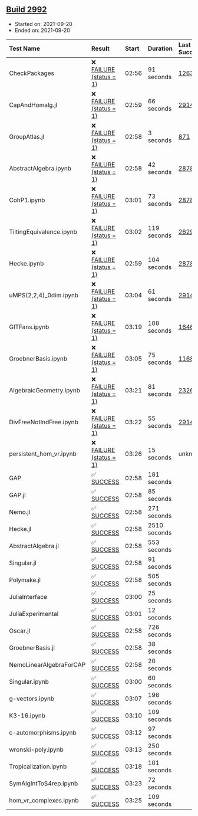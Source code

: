 ## [Build 2992](https://oscarci.mathematik.uni-kl.de/job/oscar-stable/2992/)

* Started on: 2021-09-20
* Ended on: 2021-09-20

| Test Name    | Result | Start | Duration | Last Success | First Failure |
|:-------------|:-------|:------|:---------|:-------------|:--------------|
| CheckPackages | ❌ [FAILURE (status = 1)](https://oscarci.mathematik.uni-kl.de/job/oscar-stable/2992/artifact/logs/build-2992/CheckPackages.log) | 02:56 | 91 seconds | [1263](https://oscarci.mathematik.uni-kl.de/job/oscar-stable/1263/) | [1264](https://oscarci.mathematik.uni-kl.de/job/oscar-stable/1264/) |
| CapAndHomalg.jl | ❌ [FAILURE (status = 1)](https://oscarci.mathematik.uni-kl.de/job/oscar-stable/2992/artifact/logs/build-2992/CapAndHomalg.jl.log) | 02:59 | 66 seconds | [2914](https://oscarci.mathematik.uni-kl.de/job/oscar-stable/2914/) | [2915](https://oscarci.mathematik.uni-kl.de/job/oscar-stable/2915/) |
| GroupAtlas.jl | ❌ [FAILURE (status = 1)](https://oscarci.mathematik.uni-kl.de/job/oscar-stable/2992/artifact/logs/build-2992/GroupAtlas.jl.log) | 02:58 | 3 seconds | [871](https://oscarci.mathematik.uni-kl.de/job/oscar-stable/871/) | [872](https://oscarci.mathematik.uni-kl.de/job/oscar-stable/872/) |
| AbstractAlgebra.ipynb | ❌ [FAILURE (status = 1)](https://oscarci.mathematik.uni-kl.de/job/oscar-stable/2992/artifact/logs/build-2992/AbstractAlgebra.ipynb.log) | 02:58 | 42 seconds | [2878](https://oscarci.mathematik.uni-kl.de/job/oscar-stable/2878/) | [2879](https://oscarci.mathematik.uni-kl.de/job/oscar-stable/2879/) |
| CohP1.ipynb | ❌ [FAILURE (status = 1)](https://oscarci.mathematik.uni-kl.de/job/oscar-stable/2992/artifact/logs/build-2992/CohP1.ipynb.log) | 03:01 | 73 seconds | [2878](https://oscarci.mathematik.uni-kl.de/job/oscar-stable/2878/) | [2879](https://oscarci.mathematik.uni-kl.de/job/oscar-stable/2879/) |
| TiltingEquivalence.ipynb | ❌ [FAILURE (status = 1)](https://oscarci.mathematik.uni-kl.de/job/oscar-stable/2992/artifact/logs/build-2992/TiltingEquivalence.ipynb.log) | 03:02 | 119 seconds | [2629](https://oscarci.mathematik.uni-kl.de/job/oscar-stable/2629/) | [2630](https://oscarci.mathematik.uni-kl.de/job/oscar-stable/2630/) |
| Hecke.ipynb | ❌ [FAILURE (status = 1)](https://oscarci.mathematik.uni-kl.de/job/oscar-stable/2992/artifact/logs/build-2992/Hecke.ipynb.log) | 02:59 | 104 seconds | [2878](https://oscarci.mathematik.uni-kl.de/job/oscar-stable/2878/) | [2879](https://oscarci.mathematik.uni-kl.de/job/oscar-stable/2879/) |
| uMPS(2,2,4)_0dim.ipynb | ❌ [FAILURE (status = 1)](https://oscarci.mathematik.uni-kl.de/job/oscar-stable/2992/artifact/logs/build-2992/uMPS-2-2-4-_0dim.ipynb.log) | 03:04 | 61 seconds | [2914](https://oscarci.mathematik.uni-kl.de/job/oscar-stable/2914/) | [2915](https://oscarci.mathematik.uni-kl.de/job/oscar-stable/2915/) |
| GITFans.ipynb | ❌ [FAILURE (status = 1)](https://oscarci.mathematik.uni-kl.de/job/oscar-stable/2992/artifact/logs/build-2992/GITFans.ipynb.log) | 03:19 | 108 seconds | [1646](https://oscarci.mathematik.uni-kl.de/job/oscar-stable/1646/) | [1647](https://oscarci.mathematik.uni-kl.de/job/oscar-stable/1647/) |
| GroebnerBasis.ipynb | ❌ [FAILURE (status = 1)](https://oscarci.mathematik.uni-kl.de/job/oscar-stable/2992/artifact/logs/build-2992/GroebnerBasis.ipynb.log) | 03:05 | 75 seconds | [1168](https://oscarci.mathematik.uni-kl.de/job/oscar-stable/1168/) | [1169](https://oscarci.mathematik.uni-kl.de/job/oscar-stable/1169/) |
| AlgebraicGeometry.ipynb | ❌ [FAILURE (status = 1)](https://oscarci.mathematik.uni-kl.de/job/oscar-stable/2992/artifact/logs/build-2992/AlgebraicGeometry.ipynb.log) | 03:21 | 81 seconds | [2326](https://oscarci.mathematik.uni-kl.de/job/oscar-stable/2326/) | [2327](https://oscarci.mathematik.uni-kl.de/job/oscar-stable/2327/) |
| DivFreeNotIndFree.ipynb | ❌ [FAILURE (status = 1)](https://oscarci.mathematik.uni-kl.de/job/oscar-stable/2992/artifact/logs/build-2992/DivFreeNotIndFree.ipynb.log) | 03:22 | 55 seconds | [2914](https://oscarci.mathematik.uni-kl.de/job/oscar-stable/2914/) | [2915](https://oscarci.mathematik.uni-kl.de/job/oscar-stable/2915/) |
| persistent_hom_vr.ipynb | ❌ [FAILURE (status = 1)](https://oscarci.mathematik.uni-kl.de/job/oscar-stable/2992/artifact/logs/build-2992/persistent_hom_vr.ipynb.log) | 03:26 | 15 seconds | unknown | unknown |
| GAP | ✅ [SUCCESS](https://oscarci.mathematik.uni-kl.de/job/oscar-stable/2992/artifact/logs/build-2992/GAP.log) | 02:58 | 181 seconds |  |  |
| GAP.jl | ✅ [SUCCESS](https://oscarci.mathematik.uni-kl.de/job/oscar-stable/2992/artifact/logs/build-2992/GAP.jl.log) | 02:58 | 85 seconds |  |  |
| Nemo.jl | ✅ [SUCCESS](https://oscarci.mathematik.uni-kl.de/job/oscar-stable/2992/artifact/logs/build-2992/Nemo.jl.log) | 02:58 | 271 seconds |  |  |
| Hecke.jl | ✅ [SUCCESS](https://oscarci.mathematik.uni-kl.de/job/oscar-stable/2992/artifact/logs/build-2992/Hecke.jl.log) | 02:58 | 2510 seconds |  |  |
| AbstractAlgebra.jl | ✅ [SUCCESS](https://oscarci.mathematik.uni-kl.de/job/oscar-stable/2992/artifact/logs/build-2992/AbstractAlgebra.jl.log) | 02:58 | 553 seconds |  |  |
| Singular.jl | ✅ [SUCCESS](https://oscarci.mathematik.uni-kl.de/job/oscar-stable/2992/artifact/logs/build-2992/Singular.jl.log) | 02:58 | 91 seconds |  |  |
| Polymake.jl | ✅ [SUCCESS](https://oscarci.mathematik.uni-kl.de/job/oscar-stable/2992/artifact/logs/build-2992/Polymake.jl.log) | 02:58 | 505 seconds |  |  |
| JuliaInterface | ✅ [SUCCESS](https://oscarci.mathematik.uni-kl.de/job/oscar-stable/2992/artifact/logs/build-2992/JuliaInterface.log) | 03:00 | 25 seconds |  |  |
| JuliaExperimental | ✅ [SUCCESS](https://oscarci.mathematik.uni-kl.de/job/oscar-stable/2992/artifact/logs/build-2992/JuliaExperimental.log) | 03:01 | 12 seconds |  |  |
| Oscar.jl | ✅ [SUCCESS](https://oscarci.mathematik.uni-kl.de/job/oscar-stable/2992/artifact/logs/build-2992/Oscar.jl.log) | 02:58 | 726 seconds |  |  |
| GroebnerBasis.jl | ✅ [SUCCESS](https://oscarci.mathematik.uni-kl.de/job/oscar-stable/2992/artifact/logs/build-2992/GroebnerBasis.jl.log) | 02:58 | 38 seconds |  |  |
| NemoLinearAlgebraForCAP | ✅ [SUCCESS](https://oscarci.mathematik.uni-kl.de/job/oscar-stable/2992/artifact/logs/build-2992/NemoLinearAlgebraForCAP.log) | 02:58 | 20 seconds |  |  |
| Singular.ipynb | ✅ [SUCCESS](https://oscarci.mathematik.uni-kl.de/job/oscar-stable/2992/artifact/logs/build-2992/Singular.ipynb.log) | 03:00 | 60 seconds |  |  |
| g-vectors.ipynb | ✅ [SUCCESS](https://oscarci.mathematik.uni-kl.de/job/oscar-stable/2992/artifact/logs/build-2992/g-vectors.ipynb.log) | 03:07 | 196 seconds |  |  |
| K3-16.ipynb | ✅ [SUCCESS](https://oscarci.mathematik.uni-kl.de/job/oscar-stable/2992/artifact/logs/build-2992/K3-16.ipynb.log) | 03:10 | 109 seconds |  |  |
| c-automorphisms.ipynb | ✅ [SUCCESS](https://oscarci.mathematik.uni-kl.de/job/oscar-stable/2992/artifact/logs/build-2992/c-automorphisms.ipynb.log) | 03:12 | 97 seconds |  |  |
| wronski-poly.ipynb | ✅ [SUCCESS](https://oscarci.mathematik.uni-kl.de/job/oscar-stable/2992/artifact/logs/build-2992/wronski-poly.ipynb.log) | 03:13 | 250 seconds |  |  |
| Tropicalization.ipynb | ✅ [SUCCESS](https://oscarci.mathematik.uni-kl.de/job/oscar-stable/2992/artifact/logs/build-2992/Tropicalization.ipynb.log) | 03:18 | 101 seconds |  |  |
| SymAlgIntToS4rep.ipynb | ✅ [SUCCESS](https://oscarci.mathematik.uni-kl.de/job/oscar-stable/2992/artifact/logs/build-2992/SymAlgIntToS4rep.ipynb.log) | 03:23 | 72 seconds |  |  |
| hom_vr_complexes.ipynb | ✅ [SUCCESS](https://oscarci.mathematik.uni-kl.de/job/oscar-stable/2992/artifact/logs/build-2992/hom_vr_complexes.ipynb.log) | 03:25 | 109 seconds |  |  |
